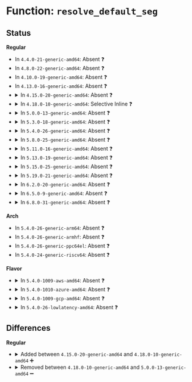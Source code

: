 # Function: <code>resolve_default_seg</code>

## Status
<b>Regular</b>
<ul>
<li>
In <code>4.4.0-21-generic-amd64</code>: Absent ❓
</li>
<li>
In <code>4.8.0-22-generic-amd64</code>: Absent ❓
</li>
<li>
In <code>4.10.0-19-generic-amd64</code>: Absent ❓
</li>
<li>
In <code>4.13.0-16-generic-amd64</code>: Absent ❓
</li>
<li>
<details>
<summary>In <code>4.15.0-20-generic-amd64</code>: Absent ❓</summary>

```json
{
  "name": "resolve_default_seg",
  "collision_type": "Unique Static",
  "inline_type": "Selective",
  "funcs": [
    {
      "addr": 18446744071588820906,
      "name": "resolve_default_seg",
      "external": false,
      "loc": "arch/x86/lib/insn-eval.c:156",
      "file": "arch/x86/lib/insn-eval.c",
      "inline": "not declared, inlined",
      "caller_inline": [
        "arch/x86/lib/insn-eval.c:get_seg_base_limit",
        "arch/x86/lib/insn-eval.c:get_seg_base_limit"
      ],
      "caller_func": [
        "arch/x86/lib/insn-eval.c:get_seg_base_limit"
      ]
    }
  ],
  "symbols": [
    {
      "addr": 18446744071588820208,
      "name": "resolve_default_seg.part.6",
      "section": ".text",
      "bind": "STB_LOCAL",
      "size": 74
    }
  ]
}
```
</details>
</li>
<li>
<details>
<summary>In <code>4.18.0-10-generic-amd64</code>: Selective Inline ❓</summary>

```c
int resolve_default_seg(struct insn * insn, struct pt_regs * regs, int off)
```

```json
{
  "name": "resolve_default_seg",
  "collision_type": "Unique Static",
  "inline_type": "Selective",
  "funcs": [
    {
      "addr": 18446744071589198352,
      "name": "resolve_default_seg",
      "external": false,
      "loc": "arch/x86/lib/insn-eval.c:156",
      "file": "arch/x86/lib/insn-eval.c",
      "inline": "not declared, inlined",
      "caller_inline": [],
      "caller_func": [
        "arch/x86/lib/insn-eval.c:get_seg_base_limit",
        "arch/x86/lib/insn-eval.c:get_seg_base_limit"
      ]
    }
  ],
  "symbols": [
    {
      "addr": 18446744071589198352,
      "name": "resolve_default_seg",
      "section": ".text",
      "bind": "STB_LOCAL",
      "size": 212
    }
  ]
}
```
</details>
</li>
<li>
<details>
<summary>In <code>5.0.0-13-generic-amd64</code>: Absent ❓</summary>

```json
{
  "name": "resolve_default_seg",
  "collision_type": "Unique Static",
  "inline_type": "Selective",
  "funcs": [
    {
      "addr": 18446744071589440666,
      "name": "resolve_default_seg",
      "external": false,
      "loc": "arch/x86/lib/insn-eval.c:156",
      "file": "arch/x86/lib/insn-eval.c",
      "inline": "not declared, inlined",
      "caller_inline": [
        "arch/x86/lib/insn-eval.c:get_seg_base_limit",
        "arch/x86/lib/insn-eval.c:get_seg_base_limit"
      ],
      "caller_func": [
        "arch/x86/lib/insn-eval.c:get_seg_base_limit"
      ]
    }
  ],
  "symbols": [
    {
      "addr": 18446744071589439824,
      "name": "resolve_default_seg.part.6",
      "section": ".text",
      "bind": "STB_LOCAL",
      "size": 82
    }
  ]
}
```
</details>
</li>
<li>
<details>
<summary>In <code>5.3.0-18-generic-amd64</code>: Absent ❓</summary>

```json
{
  "name": "resolve_default_seg",
  "collision_type": "Unique Static",
  "inline_type": "Selective",
  "funcs": [
    {
      "addr": 18446744071589898773,
      "name": "resolve_default_seg",
      "external": false,
      "loc": "arch/x86/lib/insn-eval.c:156",
      "file": "arch/x86/lib/insn-eval.c",
      "inline": "not declared, inlined",
      "caller_inline": [
        "arch/x86/lib/insn-eval.c:get_seg_base_limit",
        "arch/x86/lib/insn-eval.c:get_seg_base_limit"
      ],
      "caller_func": [
        "arch/x86/lib/insn-eval.c:get_seg_base_limit"
      ]
    }
  ],
  "symbols": [
    {
      "addr": 18446744071589897824,
      "name": "resolve_default_seg.part.0",
      "section": ".text",
      "bind": "STB_LOCAL",
      "size": 82
    }
  ]
}
```
</details>
</li>
<li>
<details>
<summary>In <code>5.4.0-26-generic-amd64</code>: Absent ❓</summary>

```json
{
  "name": "resolve_default_seg",
  "collision_type": "Unique Static",
  "inline_type": "Selective",
  "funcs": [
    {
      "addr": 18446744071590124757,
      "name": "resolve_default_seg",
      "external": false,
      "loc": "arch/x86/lib/insn-eval.c:156",
      "file": "arch/x86/lib/insn-eval.c",
      "inline": "not declared, inlined",
      "caller_inline": [
        "arch/x86/lib/insn-eval.c:get_seg_base_limit",
        "arch/x86/lib/insn-eval.c:get_seg_base_limit"
      ],
      "caller_func": [
        "arch/x86/lib/insn-eval.c:get_seg_base_limit"
      ]
    }
  ],
  "symbols": [
    {
      "addr": 18446744071590123808,
      "name": "resolve_default_seg.part.0",
      "section": ".text",
      "bind": "STB_LOCAL",
      "size": 82
    }
  ]
}
```
</details>
</li>
<li>
<details>
<summary>In <code>5.8.0-25-generic-amd64</code>: Absent ❓</summary>

```json
{
  "name": "resolve_default_seg",
  "collision_type": "Unique Static",
  "inline_type": "Selective",
  "funcs": [
    {
      "addr": 18446744071585127392,
      "name": "resolve_default_seg",
      "external": false,
      "loc": "arch/x86/lib/insn-eval.c:156",
      "file": "arch/x86/lib/insn-eval.c",
      "inline": "not declared, inlined",
      "caller_inline": [],
      "caller_func": [
        "arch/x86/lib/insn-eval.c:get_seg_base_limit",
        "arch/x86/lib/insn-eval.c:get_seg_base_limit"
      ]
    }
  ],
  "symbols": [
    {
      "addr": 18446744071585127392,
      "name": "resolve_default_seg.isra.0",
      "section": ".text",
      "bind": "STB_LOCAL",
      "size": 213
    }
  ]
}
```
</details>
</li>
<li>
<details>
<summary>In <code>5.11.0-16-generic-amd64</code>: Absent ❓</summary>

```json
{
  "name": "resolve_default_seg",
  "collision_type": "Unique Static",
  "inline_type": "Selective",
  "funcs": [
    {
      "addr": 18446744071585278592,
      "name": "resolve_default_seg",
      "external": false,
      "loc": "arch/x86/lib/insn-eval.c:181",
      "file": "arch/x86/lib/insn-eval.c",
      "inline": "not declared, inlined",
      "caller_inline": [],
      "caller_func": [
        "arch/x86/lib/insn-eval.c:get_seg_base_limit",
        "arch/x86/lib/insn-eval.c:get_seg_base_limit"
      ]
    }
  ],
  "symbols": [
    {
      "addr": 18446744071585278592,
      "name": "resolve_default_seg.isra.0",
      "section": ".text",
      "bind": "STB_LOCAL",
      "size": 213
    }
  ]
}
```
</details>
</li>
<li>
<details>
<summary>In <code>5.13.0-19-generic-amd64</code>: Absent ❓</summary>

```json
{
  "name": "resolve_default_seg",
  "collision_type": "Unique Static",
  "inline_type": "Selective",
  "funcs": [
    {
      "addr": 18446744071585162000,
      "name": "resolve_default_seg",
      "external": false,
      "loc": "arch/x86/lib/insn-eval.c:181",
      "file": "arch/x86/lib/insn-eval.c",
      "inline": "not declared, inlined",
      "caller_inline": [],
      "caller_func": [
        "arch/x86/lib/insn-eval.c:get_seg_base_limit",
        "arch/x86/lib/insn-eval.c:get_seg_base_limit"
      ]
    }
  ],
  "symbols": [
    {
      "addr": 18446744071585162000,
      "name": "resolve_default_seg.isra.0",
      "section": ".text",
      "bind": "STB_LOCAL",
      "size": 213
    }
  ]
}
```
</details>
</li>
<li>
<details>
<summary>In <code>5.15.0-25-generic-amd64</code>: Absent ❓</summary>

```json
{
  "name": "resolve_default_seg",
  "collision_type": "Unique Static",
  "inline_type": "Selective",
  "funcs": [
    {
      "addr": 18446744071585615168,
      "name": "resolve_default_seg",
      "external": false,
      "loc": "arch/x86/lib/insn-eval.c:181",
      "file": "arch/x86/lib/insn-eval.c",
      "inline": "not declared, inlined",
      "caller_inline": [],
      "caller_func": [
        "arch/x86/lib/insn-eval.c:get_seg_base_limit",
        "arch/x86/lib/insn-eval.c:get_seg_base_limit"
      ]
    }
  ],
  "symbols": [
    {
      "addr": 18446744071585615168,
      "name": "resolve_default_seg.isra.0",
      "section": ".text",
      "bind": "STB_LOCAL",
      "size": 213
    }
  ]
}
```
</details>
</li>
<li>
<details>
<summary>In <code>5.19.0-21-generic-amd64</code>: Absent ❓</summary>

```json
{
  "name": "resolve_default_seg",
  "collision_type": "Unique Static",
  "inline_type": "Full",
  "funcs": [
    {
      "addr": 18446744071586774476,
      "name": "resolve_default_seg",
      "external": false,
      "loc": "arch/x86/lib/insn-eval.c:179",
      "file": "arch/x86/lib/insn-eval.c",
      "inline": "not declared, inlined",
      "caller_inline": [
        "arch/x86/lib/insn-eval.c:get_seg_base_limit",
        "arch/x86/lib/insn-eval.c:get_seg_base_limit",
        "arch/x86/lib/insn-eval.c:get_seg_base_limit",
        "arch/x86/lib/insn-eval.c:get_seg_base_limit"
      ],
      "caller_func": []
    }
  ],
  "symbols": []
}
```
</details>
</li>
<li>
<details>
<summary>In <code>6.2.0-20-generic-amd64</code>: Absent ❓</summary>

```json
{
  "name": "resolve_default_seg",
  "collision_type": "Unique Static",
  "inline_type": "Full",
  "funcs": [
    {
      "addr": 18446744071595940172,
      "name": "resolve_default_seg",
      "external": false,
      "loc": "arch/x86/lib/insn-eval.c:179",
      "file": "arch/x86/lib/insn-eval.c",
      "inline": "not declared, inlined",
      "caller_inline": [
        "arch/x86/lib/insn-eval.c:get_seg_base_limit",
        "arch/x86/lib/insn-eval.c:get_seg_base_limit",
        "arch/x86/lib/insn-eval.c:get_seg_base_limit",
        "arch/x86/lib/insn-eval.c:get_seg_base_limit"
      ],
      "caller_func": []
    }
  ],
  "symbols": []
}
```
</details>
</li>
<li>
<details>
<summary>In <code>6.5.0-9-generic-amd64</code>: Absent ❓</summary>

```json
{
  "name": "resolve_default_seg",
  "collision_type": "Unique Static",
  "inline_type": "Full",
  "funcs": [
    {
      "addr": 18446744071596458429,
      "name": "resolve_default_seg",
      "external": false,
      "loc": "arch/x86/lib/insn-eval.c:179",
      "file": "arch/x86/lib/insn-eval.c",
      "inline": "not declared, inlined",
      "caller_inline": [
        "arch/x86/lib/insn-eval.c:get_seg_base_limit",
        "arch/x86/lib/insn-eval.c:get_seg_base_limit",
        "arch/x86/lib/insn-eval.c:get_seg_base_limit",
        "arch/x86/lib/insn-eval.c:get_seg_base_limit"
      ],
      "caller_func": []
    }
  ],
  "symbols": []
}
```
</details>
</li>
<li>
<details>
<summary>In <code>6.8.0-31-generic-amd64</code>: Absent ❓</summary>

```json
{
  "name": "resolve_default_seg",
  "collision_type": "Unique Static",
  "inline_type": "Full",
  "funcs": [
    {
      "addr": 18446744071597353453,
      "name": "resolve_default_seg",
      "external": false,
      "loc": "arch/x86/lib/insn-eval.c:179",
      "file": "arch/x86/lib/insn-eval.c",
      "inline": "not declared, inlined",
      "caller_inline": [
        "arch/x86/lib/insn-eval.c:get_seg_base_limit",
        "arch/x86/lib/insn-eval.c:get_seg_base_limit",
        "arch/x86/lib/insn-eval.c:get_seg_base_limit",
        "arch/x86/lib/insn-eval.c:get_seg_base_limit"
      ],
      "caller_func": []
    }
  ],
  "symbols": []
}
```
</details>
</li>
</ul>
<b>Arch</b>
<ul>
<li>
In <code>5.4.0-26-generic-arm64</code>: Absent ❓
</li>
<li>
In <code>5.4.0-26-generic-armhf</code>: Absent ❓
</li>
<li>
In <code>5.4.0-26-generic-ppc64el</code>: Absent ❓
</li>
<li>
In <code>5.4.0-24-generic-riscv64</code>: Absent ❓
</li>
</ul>
<b>Flavor</b>
<ul>
<li>
<details>
<summary>In <code>5.4.0-1009-aws-amd64</code>: Absent ❓</summary>

```json
{
  "name": "resolve_default_seg",
  "collision_type": "Unique Static",
  "inline_type": "Selective",
  "funcs": [
    {
      "addr": 18446744071589727013,
      "name": "resolve_default_seg",
      "external": false,
      "loc": "arch/x86/lib/insn-eval.c:156",
      "file": "arch/x86/lib/insn-eval.c",
      "inline": "not declared, inlined",
      "caller_inline": [
        "arch/x86/lib/insn-eval.c:get_seg_base_limit",
        "arch/x86/lib/insn-eval.c:get_seg_base_limit"
      ],
      "caller_func": [
        "arch/x86/lib/insn-eval.c:get_seg_base_limit"
      ]
    }
  ],
  "symbols": [
    {
      "addr": 18446744071589726064,
      "name": "resolve_default_seg.part.0",
      "section": ".text",
      "bind": "STB_LOCAL",
      "size": 82
    }
  ]
}
```
</details>
</li>
<li>
<details>
<summary>In <code>5.4.0-1010-azure-amd64</code>: Absent ❓</summary>

```json
{
  "name": "resolve_default_seg",
  "collision_type": "Unique Static",
  "inline_type": "Selective",
  "funcs": [
    {
      "addr": 18446744071589452756,
      "name": "resolve_default_seg",
      "external": false,
      "loc": "arch/x86/lib/insn-eval.c:156",
      "file": "arch/x86/lib/insn-eval.c",
      "inline": "not declared, inlined",
      "caller_inline": [
        "arch/x86/lib/insn-eval.c:get_seg_base_limit",
        "arch/x86/lib/insn-eval.c:get_seg_base_limit"
      ],
      "caller_func": [
        "arch/x86/lib/insn-eval.c:get_seg_base_limit"
      ]
    }
  ],
  "symbols": [
    {
      "addr": 18446744071589451824,
      "name": "resolve_default_seg.part.0",
      "section": ".text",
      "bind": "STB_LOCAL",
      "size": 82
    }
  ]
}
```
</details>
</li>
<li>
<details>
<summary>In <code>5.4.0-1009-gcp-amd64</code>: Absent ❓</summary>

```json
{
  "name": "resolve_default_seg",
  "collision_type": "Unique Static",
  "inline_type": "Selective",
  "funcs": [
    {
      "addr": 18446744071590170389,
      "name": "resolve_default_seg",
      "external": false,
      "loc": "arch/x86/lib/insn-eval.c:156",
      "file": "arch/x86/lib/insn-eval.c",
      "inline": "not declared, inlined",
      "caller_inline": [
        "arch/x86/lib/insn-eval.c:get_seg_base_limit",
        "arch/x86/lib/insn-eval.c:get_seg_base_limit"
      ],
      "caller_func": [
        "arch/x86/lib/insn-eval.c:get_seg_base_limit"
      ]
    }
  ],
  "symbols": [
    {
      "addr": 18446744071590169440,
      "name": "resolve_default_seg.part.0",
      "section": ".text",
      "bind": "STB_LOCAL",
      "size": 82
    }
  ]
}
```
</details>
</li>
<li>
<details>
<summary>In <code>5.4.0-26-lowlatency-amd64</code>: Absent ❓</summary>

```json
{
  "name": "resolve_default_seg",
  "collision_type": "Unique Static",
  "inline_type": "Selective",
  "funcs": [
    {
      "addr": 18446744071590220837,
      "name": "resolve_default_seg",
      "external": false,
      "loc": "arch/x86/lib/insn-eval.c:156",
      "file": "arch/x86/lib/insn-eval.c",
      "inline": "not declared, inlined",
      "caller_inline": [
        "arch/x86/lib/insn-eval.c:get_seg_base_limit",
        "arch/x86/lib/insn-eval.c:get_seg_base_limit"
      ],
      "caller_func": [
        "arch/x86/lib/insn-eval.c:get_seg_base_limit"
      ]
    }
  ],
  "symbols": [
    {
      "addr": 18446744071590219888,
      "name": "resolve_default_seg.part.0",
      "section": ".text",
      "bind": "STB_LOCAL",
      "size": 82
    }
  ]
}
```
</details>
</li>
</ul>

## Differences
<b>Regular</b>
<ul>
<li>
<details>
<summary>Added between <code>4.15.0-20-generic-amd64</code> and <code>4.18.0-10-generic-amd64</code> ➕</summary>

```c
int resolve_default_seg(struct insn * insn, struct pt_regs * regs, int off)
```
</details>
</li>
<li>
<details>
<summary>Removed between <code>4.18.0-10-generic-amd64</code> and <code>5.0.0-13-generic-amd64</code> ➖</summary>

```c
int resolve_default_seg(struct insn * insn, struct pt_regs * regs, int off)
```
</details>
</li>
</ul>
